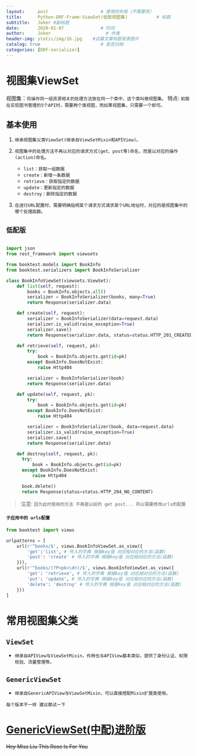 ```yaml
---
layout:     post                    # 使用的布局（不需要改）
title:      Python-DRF-Frame-ViewSet(低配视图集)           # 标题 
subtitle:   Joker #副标题
date:       2020-01-07              # 时间
author:     Joker                     # 作者
header-img: static/img/16.jpg    #这篇文章标题背景图片
catalog: true                       # 是否归档
categories: [DRF-serializer]
---
```


# 视图集ViewSet

视图集：`将操作同一组资源相关的处理方法放在同一个类中，这个类叫做视图集。`
特点: `前面在实现图书管理的5个API时，需要两个类视图，而如果视图集，只需要一个即可。`

## 基本使用

1. `继承视图集父类ViewSet(继承自ViewSetMixin和APIView)。`
2. `视图集中的处理方法不再以对应的请求方式(get、post等)命名，而是以对应的操作(action)命名。`
   
   - `list：获取一组数据`
   - `create：新增一条数据`
   - `retrieve：获取指定的数据`
   - `update：更新指定的数据`
   - `destroy：删除指定的数据`

3. `在进行URL配置时，需要明确指明某个请求方式请求某个URL地址时，对应的是视图集中的哪个处理函数。`

## `低配版`

```python

import json
from rest_framework import viewsets

from booktest.models import BookInfo
from booktest.serializers import BookInfoSerializer

class BookInfoViewSet(viewsets.ViewSet):
    def list(self, request):
        books = BookInfo.objects.all()
        serializer = BookInfoSerializer(books, many=True)
        return Response(serializer.data)

    def create(self, request):
        serializer = BookInfoSerializer(data=request.data)
        serializer.is_valid(raise_exception=True)
        serializer.save()
        return Response(serializer.data, status=status.HTTP_201_CREATED)

    def retrieve(self, request, pk):
        try:
            book = BookInfo.objects.get(id=pk)
        except BookInfo.DoesNotExist:
            raise Http404

        serializer = BookInfoSerializer(book)
        return Response(serializer.data)

    def update(self, request, pk):
        try:
            book = BookInfo.objects.get(id=pk)
        except BookInfo.DoesNotExist:
            raise Http404

        serializer = BookInfoSerializer(book, data=request.data)
        serializer.is_valid(raise_exception=True)
        serializer.save()
        return Response(serializer.data)

    def destroy(self, request, pk):
      try:
          book = BookInfo.objects.get(id=pk)
      except BookInfo.DoesNotExist:
          raise Http404

      book.delete()
      return Response(status=status.HTTP_204_NO_CONTENT)
```

> 注意: `因为此时使用的方法 不再是以前的 get post... 所以需要修改urls的配置`

#### `子应用中的 urls配置`

```python
from booktest import views

urlpatterns = [
    url(r'^books/$', views.BookInfoViewSet.as_view({
        'get':'list', # 传入的字典 根据key值 对应相对应的方法(函数)
        'post': 'create' # 传入的字典 根据key值 对应相对应的方法(函数)
    })),
    url(r'^books/(?P<pk>\d+)/$', views.BookInfoViewSet.as_view({
        'get': 'retrieve', # 传入的字典 根据key值 对应相对应的方法(函数)
        'put': 'update', # 传入的字典 根据key值 对应相对应的方法(函数)
        'delete': 'destroy' # 传入的字典 根据key值 对应相对应的方法(函数)
    }))
]

```

# 常用视图集父类

## `ViewSet`
   - `继承自APIView与ViewSetMixin，作用也与APIView基本类似，提供了身份认证、权限校验、流量管理等。`

## `GenericViewSet`
   - `继承自GenericAPIView与ViewSetMixin，可以直接搭配Mixin扩展类使用。`

`每个版本不一样 建议都试一下`

# [GenericViewSet(中配)进阶版](https://joker-j-o.github.io/serializer/2020/01/07/02DRF-GenericViewSet(%E4%B8%AD%E9%85%8D%E7%89%88%E8%A7%86%E5%9B%BE%E9%9B%86).html)



~~Hey Miss Liu This Rose Is For You~~